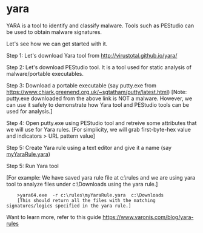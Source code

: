 # yara
YARA is a tool to identify and classify malware. Tools such as PEStudio can be used to obtain malware signatures. 

Let's see how we can get started with it.

Step 1: Let's download Yara tool from http://virustotal.github.io/yara/

Step 2: Let's download PEStudio tool. It is a tool used for static analysis of malware/portable executables. 

Step 3: Download a portable executable (say putty.exe from https://www.chiark.greenend.org.uk/~sgtatham/putty/latest.html)
[Note: putty.exe downloaded from the above link is NOT a malware. However, we can use it safely to demonstrate how Yara tool and PEStudio tools can be used for analysis.]

Step 4: Open putty.exe using PEStudio tool and retreive some attributes that we will use for Yara rules.
        [For simplicity, we will grab first-byte-hex value and indicators > URL pattern value]

Step 5: Create Yara rule using a text editor and give it a name (say [myYaraRule.yara](https://github.com/devendra061/yara/blob/main/myYaraRule.yara))

Step 5: Run Yara tool 

[For example: We have saved yara rule file at c:\rules and we are using yara tool to analyze files under c:\Downloads using the yara rule.]

        >yara64.exe  -r c:\rules\myYaraRule.yara  c:\Downloads
        [This should return all the files with the matching signatures/logics specified in the yara rule.]
  

Want to learn more, refer to this guide 
https://www.varonis.com/blog/yara-rules
